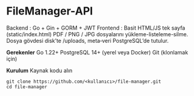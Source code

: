 # FileManager-API
Backend : Go + Gin + GORM + JWT
Frontend : Basit HTML/JS tek sayfa (static/index.html)
PDF / PNG / JPG dosyalarını yükleme-listeleme-silme.
Dosya gövdesi disk’te /uploads, meta‐veri PostgreSQL’de tutulur.

**Gerekenler**
Go 1.22+
PostgreSQL 14+ (yerel veya Docker)
Git (klonlamak için)

**Kurulum**
Kaynak kodu alın
```
git clone https://github.com/<kullanıcı>/file-manager.git
cd file-manager
```

